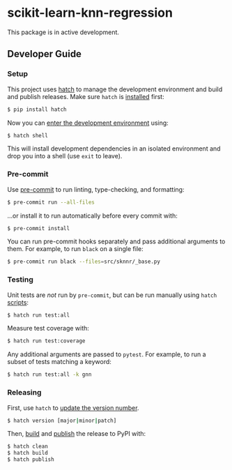# scikit-learn-knn-regression

This package is in active development.

## Developer Guide

### Setup

This project uses [hatch](https://hatch.pypa.io/latest/) to manage the development environment and build and publish releases. Make sure `hatch` is [installed](https://hatch.pypa.io/latest/install/) first:

```bash
$ pip install hatch
```

Now you can [enter the development environment](https://hatch.pypa.io/latest/environment/#entering-environments) using:

```bash
$ hatch shell
```

This will install development dependencies in an isolated environment and drop you into a shell (use `exit` to leave).

### Pre-commit

Use [pre-commit](https://pre-commit.com/) to run linting, type-checking, and formatting:

```bash
$ pre-commit run --all-files
```

...or install it to run automatically before every commit with:

```bash
$ pre-commit install
```

You can run pre-commit hooks separately and pass additional arguments to them. For example, to run `black` on a single file:

```bash
$ pre-commit run black --files=src/sknnr/_base.py
```

### Testing

Unit tests are *not* run by `pre-commit`, but can be run manually using `hatch` [scripts](https://hatch.pypa.io/latest/config/environment/overview/#scripts):

```bash
$ hatch run test:all
```

Measure test coverage with:

```bash
$ hatch run test:coverage
```

Any additional arguments are passed to `pytest`. For example, to run a subset of tests matching a keyword:

```bash
$ hatch run test:all -k gnn
```

### Releasing

First, use `hatch` to [update the version number](https://hatch.pypa.io/latest/version/#updating).

```bash
$ hatch version [major|minor|patch]
```

Then, [build](https://hatch.pypa.io/latest/build/#building) and [publish](https://hatch.pypa.io/latest/publish/#publishing) the release to PyPI with:

```bash
$ hatch clean
$ hatch build
$ hatch publish
```
